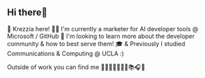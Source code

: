 ## Hi there🐣

🌸 Krezzia here! 
👩‍💻 I'm currently a marketer for AI developer tools @ Microsoft / GitHub
🌱 I'm looking to learn more about the developer community & how to best serve them!
🎓 & Previously I studied Communications & Computing @ UCLA :) 

Outside of work you can find me 🧗‍♀️🍵🏋️‍♀️🍣🎾📚🎧🍳
